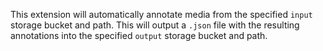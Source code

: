 This extension will automatically annotate media from the specified `input` storage bucket and path.  This will output a `.json` file with the resulting annotations into the specified `output` storage bucket and path.